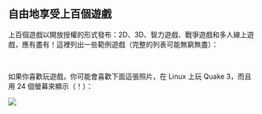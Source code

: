 ﻿<?php require("../../entete.php"); ?> <?php require("../../base.php"); ?> <?php require("../../fonctions.php"); ?>

<div id="corps">

<h2>自由地享受上百個遊戲</h2>

<p>上百個遊戲以開放授權的形式發布：2D、3D、智力遊戲、戰爭遊戲和多人線上遊戲，應有盡有！這裡列出一些範例遊戲（完整的列表可能無窮無盡）：</p>

<div id="items">

<?php all_games_from_file (); ?>

<br class="clearboth" />
</div>

<p>如果你喜歡玩遊戲，你可能會喜歡下面這張照片，在 Linux 上玩 Quake 3，而且用 24 個螢幕來顯示（！）：</p>

<p><a href="Images/quake_24_screens.jpg"><img src="Images/quake_24_screens_thumbnail.jpg" /></a></p>

</div>
</body>
</html>